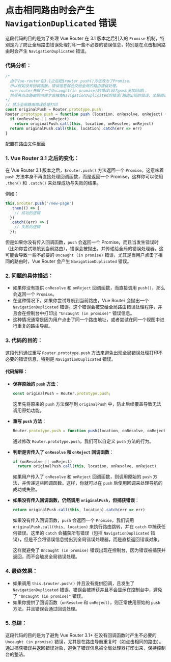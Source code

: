 
# 点击相同路由时会产生 `NavigationDuplicated` 错误

这段代码的目的是为了处理 Vue Router 在 3.1 版本之后引入的 `Promise` 机制，特别是为了防止全局路由错误处理打印一些不必要的错误信息，特别是在点击相同路由时会产生 `NavigationDuplicated` 错误。



### 代码分析：

```javascript
/* 
  由于Vue-router在3.1之后把$router.push()方法改为了Promise。
  所以假如没有回调函数，错误信息就会交给全局的路由错误处理。
  vue-router先报了一个Uncaught(in promise)的错误(因为push没加回调)，
  然后再点击路由的时候才会触发NavigationDuplicated的错误(路由出现的错误，全局错误处理打印了出来)。
*/
// 禁止全局路由错误处理打印
const originalPush = Router.prototype.push;
Router.prototype.push = function push (location, onResolve, onReject) {
  if (onResolve || onReject)
    return originalPush.call(this, location, onResolve, onReject)
  return originalPush.call(this, location).catch(err => err)
}
```

配置在路由文件里面

### 1. **Vue Router 3.1 之后的变化：**

在 Vue Router 3.1 版本之后，`$router.push()` 方法返回一个 `Promise`。这意味着 `push` 方法本身不再直接处理回调函数，而是返回一个 Promise，这样你可以使用 `.then()` 和 `.catch()` 来处理成功与失败的结果。

例如：

```javascript
this.$router.push('/new-page')
  .then(() => {
    // 成功的逻辑
  })
  .catch((err) => {
    // 失败的逻辑
  });
```

但是如果你没有传入回调函数，`push` 会返回一个 Promise，而且当发生错误时（比如你尝试导航到当前路由），错误会被抛出，并传递给全局的错误处理器。这可能会导致一些不必要的 `Uncaught (in promise)` 错误，尤其是当用户点击了相同的路由时，Vue Router 会产生 `NavigationDuplicated` 错误。

### 2. **问题的具体描述：**

- 如果你没有提供 `onResolve` 和 `onReject` 回调函数，而直接调用 `push()`，那么会返回一个 `Promise`。
- 在这种情况下，如果你尝试导航到当前路由，Vue Router 会抛出一个 `NavigationDuplicated` 错误。这个错误会被交给全局路由错误处理程序，并且会在控制台中打印出 `"Uncaught (in promise)"` 错误信息。
- 这种情况通常是因为用户点击了同一个路由地址，或者尝试在同一个视图中进行重复的路由导航。

### 3. **代码的目的：**

这段代码通过重写 `Router.prototype.push` 方法来避免出现全局错误处理打印不必要的错误信息，特别是 `NavigationDuplicated` 错误。

#### 代码解释：

- **保存原始的 `push` 方法**：
  
  ```javascript
  const originalPush = Router.prototype.push;
  ```

  这里先将原来的 `push` 方法保存到 `originalPush` 中，防止后续覆盖导致无法调用原始功能。

- **重写 `push` 方法**：

  ```javascript
  Router.prototype.push = function push(location, onResolve, onReject) {
  ```

  通过修改 `Router.prototype.push`，我们可以自定义 `push` 方法的行为。

- **判断是否传入了 `onResolve` 和 `onReject` 回调函数**：

  ```javascript
  if (onResolve || onReject)
    return originalPush.call(this, location, onResolve, onReject)
  ```

  如果用户传入了 `onResolve` 和 `onReject` 回调函数，则调用原始的 `push` 方法，并传递这些回调函数。这样，你就可以在 `push` 后使用回调来处理导航的成功或失败。

- **如果没有传入回调函数，仍然调用 `originalPush`，但捕获错误**：

  ```javascript
  return originalPush.call(this, location).catch(err => err)
  ```

  如果没有传入回调函数，`push` 会返回一个 `Promise`，我们调用 `originalPush.call(this, location)` 来执行路由跳转，并在 `catch` 中捕获任何错误。这里的 `catch` 会捕获所有错误（包括 `NavigationDuplicated` 错误），但是不会将错误信息抛出到全局错误处理器，而是直接返回错误对象。

  这样就避免了 `Uncaught (in promise)` 错误出现在控制台，因为错误被捕获并返回，而不会触发全局错误处理。

### 4. **最终效果：**

- 如果调用 `this.$router.push()` 并且没有提供回调，且发生了 `NavigationDuplicated` 错误，错误会被捕获并且不会显示在控制台中，避免了 `"Uncaught (in promise)"` 错误。
- 如果你提供了回调函数（`onResolve` 和 `onReject`），则正常使用原始的 `push` 方法，并且错误会通过回调处理。

### 5. **总结：**

这段代码的目的是为了避免 Vue Router 3.1+ 在没有回调函数时产生不必要的 `Uncaught (in promise)` 错误，尤其是在路由导航重复时（如点击相同的路由）。通过捕获错误并返回错误对象，避免了错误信息被全局处理器打印出来，保持控制台的整洁。
